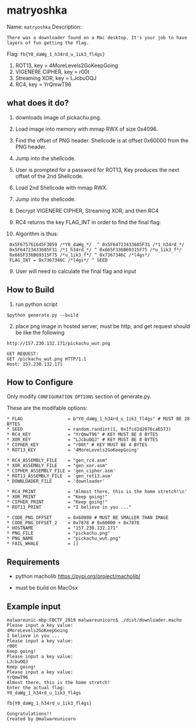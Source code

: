# matryoshka

Name: `matryoshka`
Description:
```
There was a downloader found on a Mac desktop. It's your job to have layers of fun getting the flag.
```
Flag: `fb{Y0_daWg_1_h34rd_u_1ik3_fl4gs}`
1) ROT13, key = 4MoreLevels2GoKeepGoing
2) VIGENERE CIPHER, key = r00t
3) Streaming XOR, key = LJcbuOQJ
4) RC4, key = YrQmwT96

## what does it do?
1) downloads image of pickachu.png.

2) Load image into memory with mmap RWX of size 0x4096.

3) Find the offset of PNG header. Shellcode is at offset 0x60000 from the PNG header.

4) Jump into the shellcode.

5) User is prompted for a password for ROT13, Key produces the next offset of the 2nd Shellcode.

6) Load 2nd Shellcode with mmap RWX.

7) Jump into the shellcode.

8) Decrypt VIGENERE CIPHER, Streaming XOR, and then RC4

7) RC4 returns the key FLAG_INT in order to find the final flag:

8) Algorithm is thus:

```
 0x5F675761645F3059 /*Y0_daWg_*/  ^ 0x5F64723433685F31 /*1_h34rd_*/
 0x5F64723433685F31 /*1_h34rd_*/ ^ 0x665F336B69315F75 /*u_1ik3_f*/
 0x665F336B69315F75 /*u_1ik3_f*/ ^ 0x7367346C /*l4gs*/
 FLAG_INT = 0x7367346C /*l4gs*/ ^ SEED
 ```

9) User will need to calculate the final flag and input


## How to Build

1) run python script
```
$python generate.py --build
```

2) place png image in hosted server, must be http, and get request should be like the following
```
http://157.230.132.171/pickachu_wut.png

GET REQUEST:
GET /pickachu_wut.png HTTP/1.1
Host: 157.230.132.171
```

## How to Configure

Only modify `CONFIGURATION OPTIONS` section of generate.py.

These are the modifable options:
```
* FLAG                 = b"Y0_daWg_1_h34rd_u_1ik3_fl4gs" # MUST BE 28 BYTES
* SEED                 = random.randint(1, 0x1fcd1d2076ca6573)
* RC4_KEY              = "YrQmwT96" # KEY MUST BE 8 BYTES
* XOR_KEY              = "LJcbuOQJ" # KEY MUST BE 8 BYTES
* CIPHER_KEY           = "r00t" # KEY MUST BE 4 BYTES
* ROT13_KEY            = '4MoreLevels2GoKeepGoing'

* RC4_ASSEMBLY_FILE    = "gen_rc4.asm"
* XOR_ASSEMBLY_FILE    = "gen_xor.asm"
* CIPHER_ASSEMBLY_FILE = 'gen_cipher.asm'
* ROT13_ASSEMBLY_FILE  = 'gen_rot13.asm'
* DOWNLOADER_FILE      = 'downloader'

* RC4_PRINT            = 'Almost there, this is the home stretch!\n'
* XOR_PRINT            = "Keep going!"
* CIPHER_PRINT         = "Keep going!"
* ROT13_PRINT          = "I believe in you ..."

* CODE_PNG_OFFSET      = 0x60000 # MUST BE SMALLER THAN IMAGE
* CODE_PNG_OFFSET_2    = 0x7878 # 0x60000 + 0x7878
* HOSTNAME             = "157.230.132.171"
* PNG_FILE             = "pickachu.png"
* PNG_NAME             = "pickachu_wut.png"
* FAIL_WHALE           = []
```

## Requirements

* python macholib https://pypi.org/project/macholib/

* must be build on MacOsx


## Example input
```
malwareunic-mbp:FBCTF_2019 malwareunicorn$ ./dist/downloader.macho
Please input a key value:
4MoreLevels2GoKeepGoing
I believe in you ...
Please input a key value:
r00t
Keep going!
Please input a key value:
LJcbuOQJ
Keep going!
Please input a key value:
YrQmwT96
Almost there, this is the home stretch!
Enter the actual flag:
Y0_daWg_1_h34rd_u_1ik3_fl4gs

fb{Y0_daWg_1_h34rd_u_1ik3_fl4gs}

Congratulations!!
Created by @malwareunicorn
```
